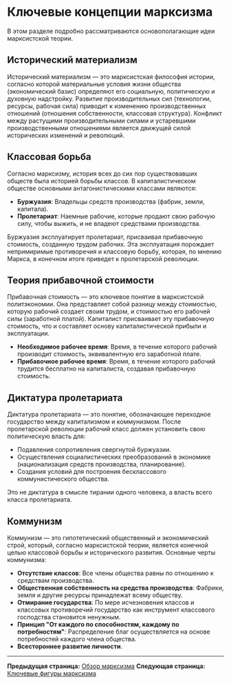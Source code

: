# Ключевые концепции марксизма

В этом разделе подробно рассматриваются основополагающие идеи марксистской теории.

## Исторический материализм

Исторический материализм — это марксистская философия истории, согласно которой материальные условия жизни общества (экономический базис) определяют его социальную, политическую и духовную надстройку. Развитие производительных сил (технологии, ресурсы, рабочая сила) приводит к изменению производственных отношений (отношения собственности, классовая структура). Конфликт между растущими производительными силами и устаревшими производственными отношениями является движущей силой исторических изменений и революций.

## Классовая борьба

Согласно марксизму, история всех до сих пор существовавших обществ была историей борьбы классов. В капиталистическом обществе основными антагонистическими классами являются:

* **Буржуазия**: Владельцы средств производства (фабрик, земли, капитала).
* **Пролетариат**: Наемные рабочие, которые продают свою рабочую силу, чтобы выжить, и не владеют средствами производства.

Буржуазия эксплуатирует пролетариат, присваивая прибавочную стоимость, созданную трудом рабочих. Эта эксплуатация порождает непримиримые противоречия и классовую борьбу, которая, по мнению Маркса, в конечном итоге приведет к пролетарской революции.

## Теория прибавочной стоимости

Прибавочная стоимость — это ключевое понятие в марксистской политэкономии. Она представляет собой разницу между стоимостью, которую рабочий создает своим трудом, и стоимостью его рабочей силы (заработной платой). Капиталист присваивает эту прибавочную стоимость, что и составляет основу капиталистической прибыли и эксплуатации.

* **Необходимое рабочее время**: Время, в течение которого рабочий производит стоимость, эквивалентную его заработной плате.
* **Прибавочное рабочее время**: Время, в течение которого рабочий трудится бесплатно на капиталиста, создавая прибавочную стоимость.

## Диктатура пролетариата

Диктатура пролетариата — это понятие, обозначающее переходное государство между капитализмом и коммунизмом. После пролетарской революции рабочий класс должен установить свою политическую власть для:

* Подавления сопротивления свергнутой буржуазии.
* Осуществления социалистических преобразований в экономике (национализация средств производства, планирование).
* Создания условий для построения бесклассового коммунистического общества.

Это не диктатура в смысле тирании одного человека, а власть всего класса пролетариата.

## Коммунизм

Коммунизм — это гипотетический общественный и экономический строй, который, согласно марксистской теории, является конечной целью классовой борьбы и исторического развития. Основные черты коммунизма:

* **Отсутствие классов**: Все члены общества равны по отношению к средствам производства.
* **Общественная собственность на средства производства**: Фабрики, земля и другие ресурсы принадлежат всему обществу.
* **Отмирание государства**: По мере исчезновения классов и классовых противоречий государство как инструмент классового господства становится ненужным.
* **Принцип "От каждого по способностям, каждому по потребностям"**: Распределение благ осуществляется на основе потребностей каждого члена общества.
* **Всестороннее развитие личности**.

---

**Предыдущая страница:** [Обзор марксизма](marxism_overview.md)
**Следующая страница:** [Ключевые фигуры марксизма](key_figures.md)
